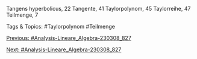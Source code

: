 Tangens hyperbolicus, 22
Tangente, 41
Taylorpolynom, 45
Taylorreihe, 47
Teilmenge, 7

   Tags & Topics:
   #Taylorpolynom
   #Teilmenge

[Previous: #Analysis-Lineare_Algebra-230308_827](Analysis-Lineare_Algebra-230308_827.md)

[Next: #Analysis-Lineare_Algebra-230308_827](Analysis-Lineare_Algebra-230308_827.md)